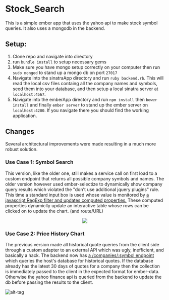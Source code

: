 # Stock_Search

This is a simple ember app that uses the yahoo api to make stock symbol queries. It also uses a mongodb in the backend.

## Setup:

1. Clone repo and navigate into directory
2. run `bundle install` to setup necessary gems
3. Make sure you have mongo setup correctly on your computer then run `sudo mongod` to stand up a mongo db on port `27017`
4. Navigate into the sinatraApp directory and run `ruby backend.rb`. This will read the local csv files containg all the company names and symbols, seed them into your database, and then setup a local sinatra server at `localhost:4567`.
5. Navigate into the emberApp directory and run `npm install` then `bower install` and finally `ember server` to stand up the ember server on `localhost:4200`. If you navigate there you should find the working application.

## Changes

Several architectural improvements were made resulting in a much more robust solution.

### Use Case 1: Symbol Search

  This version, like the older one, still makes a service call on first load to a custom endpoint that returns all possible company symbols and names. The older version however used ember-selectize to dynamically show company query results which violated the "don't use additional jquery plugins" rule. This time a standard input box is used whose value is monitored by [a javascript RegExp filter and updates computed properties.](https://github.com/Luiz-N/Stock_Search/blob/refactor/emberApp/app/components/symbol-search/component.js) These computed properties dynamiclly update an interactive table whose rows can be clicked on to update the chart. (and route/URL)
  
  <p align="center">
    <img src="http://f.cl.ly/items/1X111A052b3h3423383B/Image%202015-11-09%20at%2011.32.29%20PM.png"/>
  </p>
  
  
### Use Case 2: Price History Chart

  The previous version made all historical quote queries from the client side through a custom adapter to an external API which was ugly, inefficient, and basically a hack. The backend now has [a /companies/:symbol endpoint](https://github.com/Luiz-N/Stock_Search/blob/refactor/sinatraApp/backend.rb) which queries the host's database for historical quotes. If the database already has the latest 30 days of quotes for a company then the collection is immediately passed to the client in the expected format for ember-data. Otherwise the yahoo finance api is queried from the backend to update the db before passing the results to the client.


![alt-tag](http://f.cl.ly/items/2o012V0A431Q2n2T3K1t/Image%202015-11-09%20at%2011.23.37%20PM.png)
